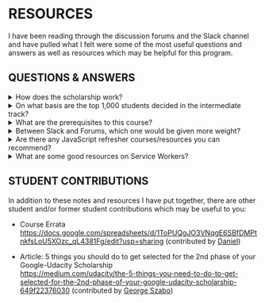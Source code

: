 # RESOURCES
I have been reading through the discussion forums and the Slack channel and have pulled what I felt were some of the most useful questions and answers as well as resources which may be helpful for this program.

## QUESTIONS & ANSWERS
<details>
  <summary>How does the scholarship work?</summary>
  <p>
  Right now, you are one of the 10,000 students selected for the first phase of a 3-month course. After this phase, Google and Udacity will select 1,000 students to earn a full nanodegree Mobile Web Specialist, this nanodegree has a duration of 6-months.<br>
  <img src="https://cdn-enterprise.discourse.org/udacity/uploads/default/optimized/4X/6/2/b/62b0c3fce2667d32f2cb527dfe18ee3f821f0002_1_689x359.png">
  </p>
  <p>Find more details about this program at: https://www.udacity.com/course/mobile-web-specialist-nanodegree--nd024</p>
</details>

<details>
  <summary>On what basis are the top 1,000 students decided in the intermediate track?</summary>
  <p>
    When phase one ends on April 10, Udacity and Google will review your work and progress from this initial part of the scholarship program. In general, we will allocate the follow-up scholarships to high performing students based on this criteria:
    
    <ul>
      <li>Successful completion of course material and quizzes. To be clear, there is no reward for finishing first or early. We will evaluate everyone's progress after the course ends in early April. This means making as much use of the forums as possible in order to iterate on your work.</li>
      <li>Support of fellow students and active participation in forums and on Slack. We have seen time and time again that the most successful students are those that learn in a community. We expect to see continuous engagement on Slack and the forums over the next three months.</li>
    </ul>
  </p>
</details>

<details>
  <summary>What are the prerequisites to this course?</summary>
  <p>
    The prerequisites to the Mobile Web Specialist course are knowledge and experience in the following areas:
    
    <ol>
      <li>One or more front-end frameworks (Angular, Backbone, Ember, or more).</li>
      <li>Web forms</li>
      <li>Git</li>
      <li>Unix/Linux Command Line Basics</li>
    </ol>
    
    <p>Here are some courses on Udacity to cover each prerequisite:</p>
    
    <ol>
      <li>Front End Frameworks<br>https://www.udacity.com/course/front-end-frameworks--ud894</li>
      
      <li>Building High Conversion Web Forms<br>https://www.udacity.com/course/building-high-conversion-web-forms--ud890</li>
      
      <li>Github & Collaboration<br>https://www.udacity.com/course/github-collaboration--ud456</li>
      
      <li>Linux Command Line Basics<br>https://www.udacity.com/course/linux-command-line-basics--ud595</li>
      
      <li>Shell Workshop<br>https://www.udacity.com/course/shell-workshop--ud206</li>
    </ol>
  </p>
</details>

<details>
  <summary>Between Slack and Forums, which one would be given more weight?</summary>
  <p>
    Both are important and quite distinct interactions, but in the end forum is more relevant because:
    
    <ul>
      <li>Here is the place to submit your projects for mentor feedback:
      https://discussions.udacity.com/t/project-feedback-from-mentors/511883</li>
      <li>Your activities on the forum are measurable by badges: https://discussions.udacity.com/badges</li>
      <li>Forum mentors are responsible for weekly recommended best student interactions.</li>
    </ul>
  </p>
</details>

<details>
  <summary>
  Are there any JavaScript refresher courses/resources you can recommend?
  </summary>
  <p>
    <ul>
      <li>Introduction to JavaScript<br>https://www.udacity.com/course/intro-to-javascript--ud803</li>
    
      <li>Introduction to jQuery<br>https://www.udacity.com/course/intro-to-jquery--ud245</li>
    
      <li>Object-Oriented JavaScript<br>https://www.udacity.com/course/object-oriented-javascript--ud015</li>
    
      <li>JavaScript Design Patterns<br>https://www.udacity.com/course/javascript-design-patterns--ud989</li>
    
      <li>JavaScript Testing<br>https://www.udacity.com/course/javascript-testing--ud549</li>
      
      <li>Practical JavaScript<br>https://watchandcode.com/p/practical-javascript</li>
      
      <li>Progressive Web Apps (PWA) - The Complete Guide<br>https://www.udemy.com/progressive-web-app-pwa-the-complete-guide/learn/v4/overview</li>
      
      <li>JavaScript: Understanding the Weird Parts<br>https://www.udemy.com/understand-javascript/learn/v4/overview</li>
      
      <li>You Don't Know JS<br>https://github.com/getify/You-Dont-Know-JS</li>
      
      <li>The Modern JavaScript Tutorial<br>https://javascript.info/</li>
      
      <li>JavaScript Promises: an Introduction<br>https://developers.google.com/web/fundamentals/primers/promises</li>
    </ul>
  </p>
</details>

<details>
  <summary>What are some good resources on Service Workers?</summary>
  <p>
    <ul>
      <li>Service Worker Resources<br>https://jakearchibald.github.io/isserviceworkerready/resources.html</li>
      
      <li>MDN Service Worker API<br>https://developer.mozilla.org/en-US/docs/Web/API/Service_Worker_API</li>
      
      <li>Service Worker Primer<br>https://developers.google.com/web/fundamentals/primers/service-workers/</li>
      
      <li>Service Worker W3C Spec:<br>https://w3c.github.io/ServiceWorker/</li>
    </ul>
  </p>
</details>

## STUDENT CONTRIBUTIONS
In addition to these notes and resources I have put together, there are other student and/or former student contributions which may be useful to you:

  - Course Errata<br>https://docs.google.com/spreadsheets/d/1ToPUQgJO3VNqgE6SBfDMPtnkfsLoU5XOzc_qL4381Fg/edit?usp=sharing (contributed by [Daniel](https://discussions.udacity.com/u/tuf37504))

  - Article: 5 things you should do to get selected for the 2nd phase of your Google-Udacity Scholarship<br>https://medium.com/udacity/the-5-things-you-need-to-do-to-get-selected-for-the-2nd-phase-of-your-google-udacity-scholarship-649f22376030 (contributed by [George Szabo](https://medium.com/@george_szabo))













